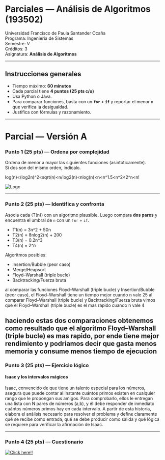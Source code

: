 # Parciales — Análisis de Algoritmos (193502)

Universidad Francisco de Paula Santander Ocaña  
Programa: Ingeniería de Sistemas  
Semestre: V  
Créditos: 3  
Asignatura: **Análisis de Algoritmos** 

---

## Instrucciones generales

- Tiempo máximo: **60 minutos**  
- Cada parcial tiene **4 puntos (25 pts c/u)**  
- Usa Python o Java.  
- Para comparar funciones, basta con un **`for` + `if`** y reportar el menor `n` que verifica la desigualdad.  
- Justifica con fórmulas y razonamiento.  

---

# Parcial — Versión A

### Punto 1 (25 pts) — Ordena por complejidad
Ordena de menor a mayor las siguientes funciones (asintóticamente).  
Si dos son del mismo orden, indícalo.

 log(n)<(log2n)^2<sqrt(n)<n/log2(n)<nlog(n)<n<n^1.5<n^2<2^n<n!


![Logo](https://lh3.googleusercontent.com/pw/AP1GczOgpGBrm2bFBeJEo7b9KpmVW1WB0J7_4xhzREWWmsjd8ejMOn5_QmXnv9ji2z7BlyVAVmYl0jOEs01Vmf9-wEbyuZo7S5DK2xYmuN-cOR2my9LOms5kM5FlcbG3I19k3Xc8nwGVtFKco2O2QXg4DLUn=w128-h290-s-no?authuser=0)

---

### Punto 2 (25 pts) — Identifica y confronta
Asocia cada \(T(n)\) con un algoritmo plausible. Luego compara **dos pares** y encuentra el umbral de `n` con un `for` + `if`.

- T1(n) = 3n^2 + 50n 
- T2(n) = 8nlog2(n) + 200 
- T3(n) = 0.2n^3
- T4(n) = 2^n

Algoritmos posibles:  
- Insertion/Bubble (peor caso)  
- Merge/Heapsort  
- Floyd–Warshall (triple bucle)  
- Backtracking/Fuerza bruta  


al comparar las funciones Floyd–Warshall (triple bucle) y Insertion/Bubble (peor caso), el Floyd–Warshall tiene un tiempo mejor cuando n vale 25
al comparar Floyd–Warshall (triple bucle) y Backtracking/Fuerza bruta vimos que el Floyd–Warshall (triple bucle) es el mas rapido cuando n vale 4

haciendo estas dos comparaciones obtenemos como resultado que el algoritmo Floyd–Warshall (triple bucle) es mas rapido, por ende tiene mejor rendimiento 
y podriamos decir que gasta menos memoria y consume menos tiempo de ejecucion
---

### Punto 3 (25 pts) — Ejercicio lógico
#### Isaac y los intervalos mágicos

Isaac, convencido de que tiene un talento especial para los números, asegura que puede contar al instante cuántos primos existen en cualquier rango que le propongan sus amigos. Para comprobarlo, ellos le entregan una lista con N pares de números (a,b), y él debe responder de inmediato cuántos números primos hay en cada intervalo. A partir de esta historia, elabora el análisis necesario para resolver el problema y define claramente qué se recibe como entrada, qué se debe producir como salida y qué lógica se requiere para verificar la afirmación de Isaac. 

---

### Punto 4 (25 pts) — Cuestionario

[![Click here!!](https://cf.quizizz.com/img/wayground/brand/plans/logo-basic.png)](https://wayground.com/join?gc=846438)
